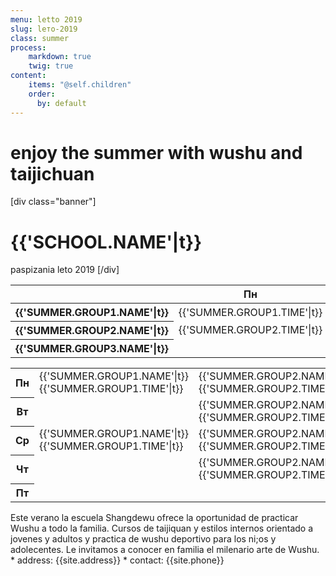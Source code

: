 ```yaml
---
menu: letto 2019
slug: lето-2019
class: summer
process:
    markdown: true
    twig: true
content:
    items: "@self.children"
    order:
      by: default
---
```

# enjoy the summer with wushu and taijichuan
[div class="banner"]
# {{'SCHOOL.NAME'|t}}
 paspizania leto 2019
[/div]
<div class="summer-schedule table-responsive">
  <div class="desktop">
      <table class="table table-hover">
        <thead>
          <th class="empty"><div class="empty"> </div></th> <th>Пн</th> <th>Вт</th> <th>Ср</th> <th>Чт</th> <th>Пт</th>
        </thead>
        <tbody>
          <tr class="summer-group-1">
            <th>
              <div class="name">{{'SUMMER.GROUP1.NAME'|t}}</div>
            </th>
            <td>
              <div class="time">{{'SUMMER.GROUP1.TIME'|t}}</div>
            </td>
            <td>
              <div class="empty"> </div>
            </td>
            <td>
              <div class="time">{{'SUMMER.GROUP1.TIME'|t}}</div>
            </td>
            <td>
              <div class="empty"></div>
            </td>
            <td>
              <div class="empty"></div>
            </td>
          </tr>
          <tr class="summer-group-2">
              <th>
                <div class="name">{{'SUMMER.GROUP2.NAME'|t}}</div>
              </th>
              <td>
                <div class="time">{{'SUMMER.GROUP2.TIME'|t}}</div>
              </td>
              <td>
                <div class="empty"></div>
              </td>
              <td>
                <div class="time">{{'SUMMER.GROUP2.TIME'|t}}</div>
              </td>
              <td>
                <div class="empty"> </div>
              </td>
              <td>
                <div class="empty"></div>
              </td>
            </tr>
            <tr class="summer-group-3">
                <th>
                  <div class="name">{{'SUMMER.GROUP3.NAME'|t}}</div>
                </th>
                <td>
                  <div class="empty"> </div>
                </td>
                <td>
                  <div class="time">{{'SUMMER.GROUP3.TIME'|t}}</div>
                </td>
                <td>
                  <div class="empty"> </div>
                </td>
                <td>
                  <div class="time">{{'SUMMER.GROUP3.TIME'|t}}</div>
                </td>
                <td>
                  <div class="empty"></div>
                </td>
              </tr>
        </tbody>
      </table>
  </div>
  <div class="mobile">
      <table class="table table-hover">
        <tr>
          <th>Пн</th>
          <td class="summer-group-1">
              <div class="name">{{'SUMMER.GROUP1.NAME'|t}}</div>
              <div class="time">{{'SUMMER.GROUP1.TIME'|t}}</div>
          </td>
          <td class="summer-group-2">
              <div class="name">{{'SUMMER.GROUP2.NAME'|t}} </div>
              <div class="time">{{'SUMMER.GROUP2.TIME'|t}} </div>
          </td>
        </tr>
        <tr>
          <th>Вт</th>
          <td class="empty"> </td>
          <td class="summer-group-2">
              <div class="name">{{'SUMMER.GROUP2.NAME'|t}}</div>
              <div class="time">{{'SUMMER.GROUP2.TIME'|t}}</div>
          </td>
      </tr>
      <tr>
        <th>Ср</th>
        <td class="summer-group-1">
            <div class="name">{{'SUMMER.GROUP1.NAME'|t}}</div>
            <div class="time">{{'SUMMER.GROUP1.TIME'|t}}</div>
       </td>
        <td class="summer-group-2">
            <div class="name">{{'SUMMER.GROUP2.NAME'|t}} </div>
            <div class="time">{{'SUMMER.GROUP2.TIME'|t}} </div>
        </td>
      </tr>
      <tr>
        <th>Чт</th>
        <td class="empty"></td>
        <td class="summer-group-2">
          <div class="name">
            {{'SUMMER.GROUP2.NAME'|t}}
          </div>
          <div class="time">
            {{'SUMMER.GROUP2.TIME'|t}}
          </div>
      </td>
    </tr>
    <tr>
      <th>Пт</th>
      <td class="empty"></td>
      <td class="empty"></td>
    </tr>
  </table>
  </div>
</div>
Este verano la escuela Shangdewu ofrece la oportunidad de practicar Wushu a todo la familia.
Cursos de taijiquan y estilos internos orientado a jovenes y adultos y practica de wushu deportivo para los ni;os y adolecentes. Le invitamos a conocer en familia el milenario arte de Wushu.
* address: {{site.address}}
* contact: {{site.phone}}
